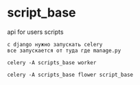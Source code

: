 # script_base
api for users scripts

    c django нужно запускать celery
    все запускается от туда где manage.py

    celery -A scripts_base worker

    celery -A scripts_base flower script_base
